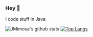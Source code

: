 ### Hey 👋

I code stuff in Java

![JMimosa's github stats](https://github-readme-stats.vercel.app/api?username=JMimosaDev&count_private=true&show_icons=true&title_color=922cc9&icon_color=922cc9&bg_color=ffffff)
[![Top Langs](https://github-readme-stats.vercel.app/api/top-langs/?username=JMimosaDev&count_private=true&show_icons=true&title_color=922cc9&icon_color=922cc9&bg_color=ffffff)](https://github.com/anuraghazra/github-readme-stats)
